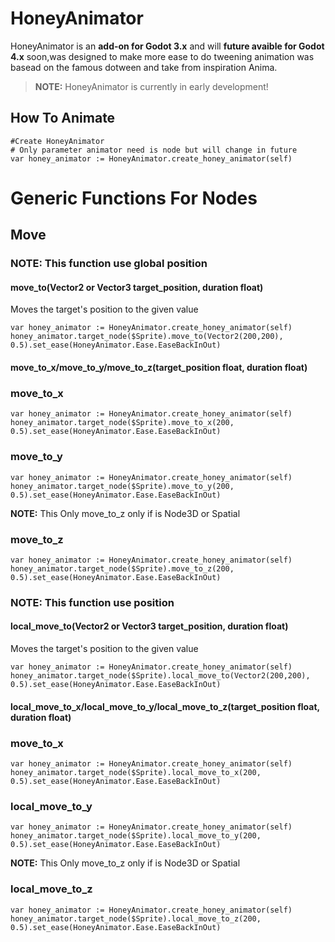 # HoneyAnimator

HoneyAnimator is an **add-on for Godot 3.x** and will **future avaible for Godot 4.x** soon,was designed to make more ease to do tweening animation was basead on the famous dotween and take from inspiration Anima.

> **NOTE:** HoneyAnimator is currently in early development!

## How To Animate
```gdscript
#Create HoneyAnimator
# Only parameter animator need is node but will change in future
var honey_animator := HoneyAnimator.create_honey_animator(self)
```
# Generic Functions For Nodes
## Move

### **NOTE:** This function use global position
#### move_to(Vector2 or Vector3 target_position, duration float)
Moves the target's position to the given value
```gdscript
var honey_animator := HoneyAnimator.create_honey_animator(self)
honey_animator.target_node($Sprite).move_to(Vector2(200,200), 0.5).set_ease(HoneyAnimator.Ease.EaseBackInOut)
```
#### move_to_x/move_to_y/move_to_z(target_position float, duration float)
### move_to_x
```gdscript
var honey_animator := HoneyAnimator.create_honey_animator(self)
honey_animator.target_node($Sprite).move_to_x(200, 0.5).set_ease(HoneyAnimator.Ease.EaseBackInOut)
```
### move_to_y
```gdscript
var honey_animator := HoneyAnimator.create_honey_animator(self)
honey_animator.target_node($Sprite).move_to_y(200, 0.5).set_ease(HoneyAnimator.Ease.EaseBackInOut)
```
**NOTE:** This Only move_to_z only if is Node3D or Spatial
### move_to_z
```gdscript
var honey_animator := HoneyAnimator.create_honey_animator(self)
honey_animator.target_node($Sprite).move_to_z(200, 0.5).set_ease(HoneyAnimator.Ease.EaseBackInOut)
```
### **NOTE:** This function use position
#### local_move_to(Vector2 or Vector3 target_position, duration float)
Moves the target's position to the given value
```gdscript
var honey_animator := HoneyAnimator.create_honey_animator(self)
honey_animator.target_node($Sprite).local_move_to(Vector2(200,200), 0.5).set_ease(HoneyAnimator.Ease.EaseBackInOut)
```
#### local_move_to_x/local_move_to_y/local_move_to_z(target_position float, duration float)
### move_to_x
```gdscript
var honey_animator := HoneyAnimator.create_honey_animator(self)
honey_animator.target_node($Sprite).local_move_to_x(200, 0.5).set_ease(HoneyAnimator.Ease.EaseBackInOut)
```
### local_move_to_y
```gdscript
var honey_animator := HoneyAnimator.create_honey_animator(self)
honey_animator.target_node($Sprite).local_move_to_y(200, 0.5).set_ease(HoneyAnimator.Ease.EaseBackInOut)
```
**NOTE:** This Only move_to_z only if is Node3D or Spatial
### local_move_to_z
```gdscript
var honey_animator := HoneyAnimator.create_honey_animator(self)
honey_animator.target_node($Sprite).local_move_to_z(200, 0.5).set_ease(HoneyAnimator.Ease.EaseBackInOut)
```
